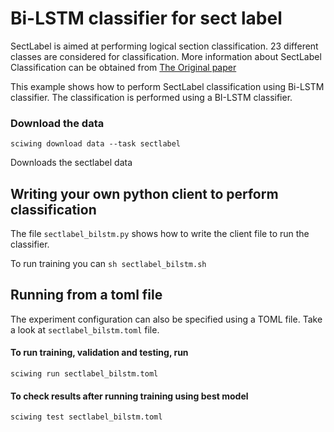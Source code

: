 # Bi-LSTM classifier for sect label 

SectLabel is aimed at performing logical section classification. 23 different classes are 
considered for classification. More information about SectLabel Classification 
can be obtained from [The Original paper](https://www.comp.nus.edu.sg/~kanmy/papers/ijdls-SectLabel.pdf)

This example shows how to perform SectLabel classification using 
Bi-LSTM classifier. The classification is performed using a BI-LSTM 
classifier. 

### Download the data 

``sciwing download data --task sectlabel``

Downloads the sectlabel data

## Writing your own python client to perform classification 
The file `sectlabel_bilstm.py` shows how to write the client file to run the classifier. 

To run training you can 
`sh sectlabel_bilstm.sh`

## Running from a toml file 
The experiment configuration can also be specified using a TOML file. Take a look 
at `sectlabel_bilstm.toml` file. 

#### To run training, validation and testing, run 

`sciwing run sectlabel_bilstm.toml`

#### To check results after running training using best model 

``sciwing test sectlabel_bilstm.toml``
